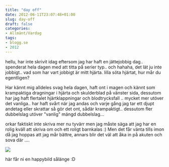 ```yaml
---
title: "day off"
date: 2012-06-11T23:07:48+01:00
slug: day-off
draft: false
categories:
- Allmänt/Vardag
tags:
- blogg.se
- 2012
---
```

hellu, har inte skrivit idag eftersom jag har haft en jättejobbig dag.. spenderat hela dagen med att titta på serier typ.. och hahaha, det lät ju inte jobbigt.. vad som har vart jobbigt är mitt hjärta. lilla söta hjärtat, hur mår du egentligen?  
  
Har kännt mig alldeles svag hela dagen, haft ont i magen och kännt som krampaktiga dragningar i hjärta och skulderblad på vänster sida, dessutom har jag haft flertalet hjärtklappningar och blodtrycksfall .. mycket mer utöver det vanliga.. har haft svårt när jag andas och varje gång jag tar ett djupt andetag eller skrattar så gör det ont, sådär krampaktigt.. dessutom fler dubbelslag utöver "vanlig" mängd dubbelslag...  
  
  
orkar faktiskt inte skriva mer nu tyvärr men jag måste säga att jag har en rolig kväll att skriva om och ett roligt barnkalas :) Men det får vänta tills imon då jag hoppas att jag mår bättre, annars blir det väl att åka in på akuten och sova där ....  
  
  
![](/assets/images/blogg.se/cuteness-cute-kitten-demotivational-posters-1317599034_174477232.jpg)  
  
  
här får ni en happybild sålänge :D